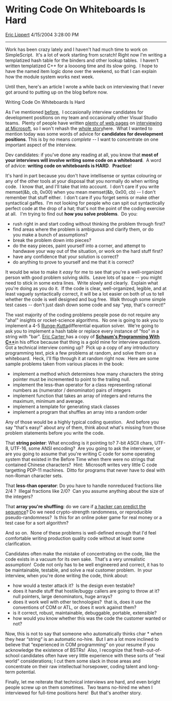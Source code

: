 # Writing Code On Whiteboards Is Hard

[Eric Lippert](https://social.msdn.microsoft.com/profile/Eric%20Lippert) 4/15/2004 3:28:00 PM

-----

Work has been crazy lately and I haven't had much time to work on SimpleScript.  It's a lot of work starting from scratch\! Right now I'm writing a templatized hash table for the binders and other lookup tables.  I haven't written templatized C++ for a loooong time and its slow going.  I hope to have the named item logic done over the weekend, so that I can explain how the module system works next week.

Until then, here's an article I wrote a while back on interviewing that I never got around to putting up on the blog before now.

Writing Code On Whiteboards Is Hard

As I've mentioned [before](http://blogs.msdn.com/ericlippert/archive/2003/12/01/53412.aspx "http://blogs.msdn.com/ericlippert/archive/2003/12/01/53412.aspx"),  I occasionally interview candidates for development positions on my team and occasionally other Visual Studio teams.  Plenty of people have written [plenty of web pages](http://www.joelonsoftware.com/articles/fog0000000073.html "http://www.joelonsoftware.com/articles/fog0000000073.html") on [interviewing at Microsoft](http://www.sellsbrothers.com/fun/msiview/ "http://www.sellsbrothers.com/fun/msiview/"), so I won't rehash the [whole story](http://weblogs.asp.net/jobsblog/)here.  What I wanted to mention today was some words of advice for **candidates for development positions**. This is by no means *complete* -- I want to concentrate on one important aspect of the interview. 

Dev candidates: if you've done any reading at all, you know that **most of your interviews will involve writing some code on a whiteboard**.  A word of advice: **writing code on whiteboards is HARD**.  **Practice**\! 

It's hard in part because you don't have intellisense or syntax colouring or any of the other tools at your disposal that you normally do when writing code.  I know that, and I'll take that into account.  I don't care if you write memset(\&b, cb, 0x00) when you mean memset(\&b, 0x00, cb) -- I don't remember that stuff either.  I don't care if you forget semis or make other syntactical gaffes.  I'm not looking for people who can spit out syntactically perfect code at the drop of a hat; that's not the point of the coding exercise at all.   I'm trying to find out **how you solve problems**.  Do you: 

  - rush right in and start coding without thinking the problem through first?  
  - find areas where the problem is ambiguous and clarify them, or do you make a bunch of assumptions?
  - break the problem down into pieces?
  - do the easy pieces, paint yourself into a corner, and attempt to handwave your way out of the situation, or work on the hard stuff first?
  - have any confidence that your solution is correct?
  - do anything to prove to yourself and me that it is correct?

It would be wise to make it *easy* for me to see that you're a well-organized person with good problem solving skills.  Leave lots of space -- you might need to stick in some extra lines.  Write slowly and clearly.  Explain what you're doing as you do it.  If the code is clear, well-organized, legible, and at least vaguely syntactically correct, it will be a lot easier on both of us to tell whether the code is well designed and bug free.  Walk through some simple test cases -- don't just dash down some code and say “yep, that's correct\!“

The vast majority of the coding problems people pose do not require any "aha\!" insights or rocket-science algorithms.  No one is going to ask you to implement a 4-5 [Runge-Kutta](http://en.wikipedia.org/wiki/Runge-Kutta_method)differential equation solver.  We're going to ask you to implement a hash table or replace every instance of "foo" in a string with "bar". [Eric Carter ](http://blogs.msdn.com/eric_carter)has a copy of [**Schaum's Programming With C++**](http://www.amazon.com/exec/obidos/tg/detail/-/0071353461/103-3728940-3583804?v=glance)in his office because that thing is a gold mine for interview questions.  Got a technical interview coming up?  Pick up a copy of any introductory programming text, pick a few problems at random, and solve them on a whiteboard.  Heck, I'll flip through it at random right now.  Here are some sample problems taken from various places in the book: 

  - implement a method which determines how many characters the string pointer must be incremented to point to the trailing null.
  - implement the less-than operator for a class representing rational numbers as (numerator / denominator) pairs of integers
  - implement function that takes an array of integers and returns the maximum, minimum and average.
  - implement a template for generating stack classes
  - implement a program that shuffles an array into a random order 

Any of those would be a highly typical coding question.   And before you say "that's easy\!" about any of them, think about what's missing from those problem statements before you write the code. 

That **string pointer**: What encoding is it pointing to? 7-bit ASCII chars, UTF-8, UTF-16, some ANSI encoding?  Are you going to ask the interviewer, or are you going to assume that you're writing C code for some operating system that existed in the Before Time when there were no strings that contained Chinese characters?  Hint:  Microsoft writes very little C code targetting PDP-11 machines.  Ditto for programs that never have to deal with non-Roman character sets. 

That **less-than operator**: Do you have to handle nonreduced fractions like 2/4 ?  Illegal fractions like 2/0?  Can you assume anything about the size of the integers? 

That **array you're shuffling**: do we care if [a hacker can predict the sequence](http://blogs.msdn.com/gstemp/archive/2004/02/23/78434.aspx "http://blogs.msdn.com/gstemp/archive/2004/02/23/78434.aspx")? Do we need crypto-strength randomness, or reproducible pseudo-randomness?  Is this for an online poker game for real money or a test case for a sort algorithm?

And so on.  None of these problems is well-defined enough that I'd feel comfortable writing production quality code without at least some clarification. 

Candidates often make the mistake of concentrating on the code, like the code exists in a vacuum for its own sake.  That's a very unrealistic assumption\!  Code not only has to be well engineered and correct, it has to be maintainable, testable, and solve a real customer problem.  In your interview, when you're done writing the code, think about:

  - how would a tester attack it?  Is the design even testable?
  - does it handle stuff that hostile/buggy callers are going to throw at it?  null pointers, large denominators, huge arrays?  
  - does it work well with other technologies?  that is, does it use the conventions of COM or ATL, or does it work against them?
  - is it correct, robust, maintainable, debuggable, portable, extensible?  
  - how would you know whether this was the code the customer wanted or not?

Now, this is not to say that someone who automatically thinks char \* when they hear “string“ is an automatic no-hire.  But I am a lot more inclined to believe that “experienced in COM programming“ on your resume if you acknowledge the existence of BSTRs\!  Also, I recognize that fresh-out-of-school candidates often have very little experience with these sorts of “real world“ considerations; I cut them some slack in those areas and concentrate on their raw intellectual horsepower, coding talent and long-term potential.

Finally, let me reiterate that technical interviews are hard, and even bright people screw up on them sometimes.  Two teams no-hired me when I interviewed for full-time positions here\!  But that's another story.

